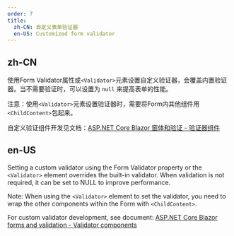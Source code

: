 ```yaml
---
order: 7
title:
  zh-CN: 自定义表单验证器
  en-US: Customized form validator
---
```


## zh-CN

使用Form Validator属性或`<Validator>`元素设置自定义验证器，会覆盖内置验证器。当不需要验证时，可以设置为 `null` 来提高表单的性能。

注意：使用`<Validator>`元素设置验证器时，需要将Form内其他组件用`<ChildContent>`包起来。

自定义验证组件开发见文档：[ASP.NET Core Blazor 窗体和验证 - 验证器组件](https://docs.microsoft.com/zh-cn/aspnet/core/blazor/forms-validation?view=aspnetcore-5.0#validator-components)

## en-US

Setting a custom validator using the Form Validator property or the `<Validator>` element overrides the built-in validator. When validation is not required, it can be set to NULL to improve performance.

Note: When using the `<Validator>` element to set the validator, you need to wrap the other components within the Form with `<ChildContent>`.

For custom validator development, see document: [ASP.NET Core Blazor forms and validation - Validator components](https://docs.microsoft.com/en-US/aspnet/core/blazor/forms-validation?view=aspnetcore-5.0#validator-components)
